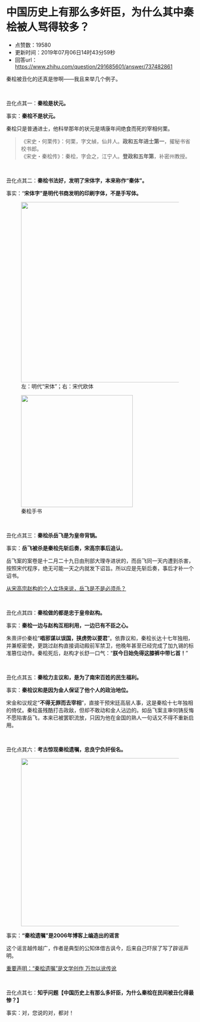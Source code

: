 # 中国历史上有那么多奸臣，为什么其中秦桧被人骂得较多？
- 点赞数：19580
- 更新时间：2019年07月06日14时43分59秒
- 回答url：https://www.zhihu.com/question/291685601/answer/737482861
<body>
 <p data-pid="23j4Y6Al">秦桧被丑化的还真是惨啊——我且来举几个例子。</p>
 <p class="ztext-empty-paragraph"><br></p>
 <p data-pid="ZyoReJ9j">丑化点其一：<b>秦桧是状元。</b></p>
 <p data-pid="NyZHSlFD">事实：<b>秦桧不是状元。</b></p>
 <p data-pid="E9Vj5P3p">秦桧只是普通进士，他科举那年的状元是靖康年间绝食而死的宰相何栗。</p>
 <blockquote data-pid="MhPkeb3j">
  《宋史・何栗传》：何栗，字文緽，仙井人。<b>政和五年进士第一</b>，擢秘书省校书郎。
  <br>
  《宋史・秦桧传》：秦桧，字会之，江宁人。<b>登政和五年第</b>，补密州教授。
 </blockquote>
 <p class="ztext-empty-paragraph"><br></p>
 <p data-pid="vAmXLpYJ">丑化点其二：<b>秦桧书法好，发明了宋体字，本来称作“秦体”。</b></p>
 <p data-pid="okmfKxV2">事实：“<b>宋体字”是明代书商发明的印刷字体，不是手写体。</b></p>
 <figure data-size="normal">
  <img src="https://picx.zhimg.com/50/v2-b8019a079e52317792afeea65095cf8a_720w.jpg?source=1940ef5c" data-rawwidth="483" data-rawheight="359" data-size="normal" data-original-token="v2-b8019a079e52317792afeea65095cf8a" data-default-watermark-src="https://pic1.zhimg.com/50/v2-c2c4877e4e73fd97589c5eb92bc8070c_720w.jpg?source=1940ef5c" class="origin_image zh-lightbox-thumb" width="483" data-original="https://pica.zhimg.com/v2-b8019a079e52317792afeea65095cf8a_r.jpg?source=1940ef5c">
  <figcaption>
   左：明代“宋体”；右：宋代欧体
  </figcaption>
 </figure>
 <figure data-size="normal">
  <img src="https://picx.zhimg.com/50/v2-063f9fb0dfebf2451d6bddb591c13758_720w.jpg?source=1940ef5c" data-rawwidth="300" data-rawheight="214" data-size="normal" data-original-token="v2-063f9fb0dfebf2451d6bddb591c13758" data-default-watermark-src="https://picx.zhimg.com/50/v2-36b5aba92ab8273bc63363075e44b43f_720w.jpg?source=1940ef5c" class="content_image" width="300">
  <figcaption>
   秦桧手书
  </figcaption>
 </figure>
 <p class="ztext-empty-paragraph"><br></p>
 <p data-pid="vJ3OJKKb">丑化点其三：<b>秦桧杀岳飞是为皇帝背锅。</b></p>
 <p data-pid="wROK4syP">事实：<b>岳飞被杀是秦桧先斩后奏，宋高宗事后追认</b>。</p>
 <p data-pid="Rm7u9uyy">岳飞案的案卷是十二月二十九日由刑部大理寺进状的，而岳飞同一天内遭到杀害，按照宋代程序，绝无可能一天之内就发下诏旨。所以应是先斩后奏，事后才补一个诏书。</p><a data-draft-node="block" data-draft-type="link-card" href="https://www.zhihu.com/question/22785959/answer/398468451" class="internal">从宋高宗赵构的个人立场来说，岳飞是不是必须杀？</a>
 <p class="ztext-empty-paragraph"><br></p>
 <p data-pid="OJxL86JM">丑化点其四：<b>秦桧做的都是忠于皇帝赵构。</b></p>
 <p data-pid="kBdYWfws">事实：<b>秦桧一边与赵构互相利用，一边已有不臣之心。</b></p>
 <p data-pid="yiewG3LQ">朱熹评价秦桧“<b>唱邪谋以误国，挟虏势以要君</b>”。依靠议和，秦桧长达十七年独相，并兼枢密使，更跳过赵构直接调动殿前军禁卫，他晚年甚至已经完成了加九锡的标准篡位动作。秦桧死后，赵构才长舒一口气：“<b>朕今日始免得这膝裤中带匕首！</b>”</p>
 <p class="ztext-empty-paragraph"><br></p>
 <p data-pid="Ckg2NyR9">丑化点其五：<b>秦桧力主议和，是为了南宋百姓的民生福利。</b></p>
 <p data-pid="xKpOMvNO">事实：<b>秦桧议和是因为金人保证了他个人的政治地位。</b></p>
 <p data-pid="S3VSc7qU">宋金和议规定“<b>不得无罪而去宰相</b>”，直接干预宋廷高层人事，这是秦桧十七年独相的倚仗。秦桧虽残酷打击政敌，但却不敢动和金人沾边的。如岳飞案主审何铸反悔不愿陷害岳飞，本来已被罢职流放，只因为他在金国的熟人一句话又不得不重新启用。</p>
 <p class="ztext-empty-paragraph"><br></p>
 <p data-pid="w1YfIjdI">丑化点其六：<b>考古惊现秦桧遗嘱，忠良宁负奸佞名。</b></p>
 <figure data-size="normal">
  <img src="https://pic1.zhimg.com/50/v2-777953d2fbcf333a0665ef40095ec3db_720w.jpg?source=1940ef5c" data-rawwidth="450" data-rawheight="450" data-size="normal" data-caption="" data-original-token="v2-777953d2fbcf333a0665ef40095ec3db" data-default-watermark-src="https://picx.zhimg.com/50/v2-8c12f088ee4c5f834f7ebf9c07672778_720w.jpg?source=1940ef5c" class="origin_image zh-lightbox-thumb" width="450" data-original="https://picx.zhimg.com/v2-777953d2fbcf333a0665ef40095ec3db_r.jpg?source=1940ef5c">
 </figure>
 <p data-pid="-E8jwSOT">事实：<b>“秦桧遗嘱”是2006年博客上编造出的谣言</b></p>
 <p data-pid="im0Xw62_">这个谣言越传越广，作者是典型的公知体借古讽今，后来自己吓尿了写了辟谣声明。</p><a data-draft-node="block" data-draft-type="link-card" href="https://link.zhihu.com/?target=http%3A//blog.sina.com.cn/s/blog_48f77cb7010006kh.html" class=" wrap external" target="_blank" rel="nofollow noreferrer">重要声明：“秦桧遗嘱”是文学创作 万勿以讹传讹</a>
 <p class="ztext-empty-paragraph"><br></p>
 <p data-pid="DG8JvDOB">丑化点其七：<b>知乎问题【中国历史上有那么多奸臣，为什么秦桧在民间被丑化得最惨？】</b></p>
 <p data-pid="3co2Bbh1">事实：对，您说的对，都对！</p>
</body>